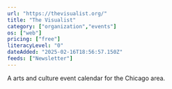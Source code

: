 ```yaml
---
url: "https://thevisualist.org/"
title: "The Visualist"
category: ["organization","events"]
os: ["web"]
pricing: ["free"]
literacyLevel: "0"
dateAdded: "2025-02-16T18:56:57.150Z"
feeds: ["Newsletter"]
---
```


A arts and culture event calendar for the Chicago area.